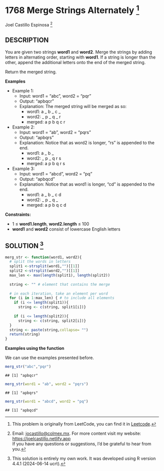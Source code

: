 
# 1768 Merge Strings Alternately [^1]

Joel Castillo Espinosa [^2]

## DESCRIPTION

You are given two strings **word1** and **word2**. Merge the strings by
adding letters in alternating order, starting with **word1**. If a
string is longer than the other, append the additional letters onto the
end of the merged string.

Return the merged string.

**Examples**

- Example 1:
  - Input: word1 = “abc”, word2 = “pqr”
  - Output: “apbqcr”
  - Explanation: The merged string will be merged as so:
    - word1: a \_ b \_ c \_
    - word2: \_ p \_ q \_ r
    - merged: a p b q c r
- Example 2:
  - Input: word1 = “ab”, word2 = “pqrs”
  - Output: “apbqrs”
  - Explanation: Notice that as word2 is longer, “rs” is appended to the
    end.
    - word1: a \_ b \_
    - word2: \_ p \_ q r s
    - merged: a p b q r s
- Example 3:
  - Input: word1 = “abcd”, word2 = “pq”
  - Output: “apbqcd”
  - Explanation: Notice that as word1 is longer, “cd” is appended to the
    end.
    - word1: a \_ b \_ c d
    - word2: \_ p \_ q \_
    - merged: a p b q c d

**Constraints:**

- 1 ≤ **word1.length**, **word2.length** ≤ 100
- **word1** and **word2** consist of lowercase English letters

## SOLUTION [^3]

``` r
merg_str <- function(word1, word2){
  # split the words in letters
  split1 <-strsplit(word1,"")[[1]]
  split2 <-strsplit(word2,"")[[1]]
  max_len <- max(length(split1), length(split2))
  
  string <- "" # element that contains the merge
  
  # in each iteration, take an element per word 
  for (i in 1:max_len) { # to include all elements 
    if (i <= length(split1)){
      string <- c(string, split1[i])} 
    
    if (i <= length(split2)){
      string <- c(string, split2[i])}
  }
  string <- paste(string,collapse= "") 
  return(string)
}
```

**Examples using the function**

We can use the examples presented before.

``` r
merg_str("abc","pqr")
```

    ## [1] "apbqcr"

``` r
merg_str(word1 = "ab", word2 = "pqrs")
```

    ## [1] "apbqrs"

``` r
merg_str(word1 = "abcd", word2 = "pq")
```

    ## [1] "apbqcd"

[^1]: This problem is originally from LeetCode, you can find it in
    [Leetcode](https://leetcode.com/problems/merge-strings-alternately/description/?envType=study-plan-v2&envId=leetcode-75).

[^2]: Email: <jocastillo@colmex.mx>. For more content visit my website:
    <https://joelcastillo.netlify.app> <br> If you have any questions or
    suggestions, I’d be grateful to hear from you.

[^3]: This solution is entirely my own work. It was developed using R
    version 4.4.1 (2024-06-14 ucrt).
